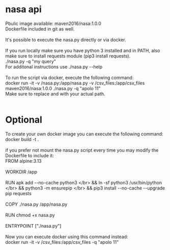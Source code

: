 # nasa api

Pbulic image available: maven2016/nasa:1.0.0</br>
Dockerfile included in git as well.</br>
</br>
It's possible to execute the nasa.py directly or via docker.</br>
</br>
If you run locally make sure you have python 3 installed and in PATH, also make sure to install requests module (pip3 install requests).</br>
./nasa.py -q "my query"</br>
For additonal instructions use ./nasa.py --help</br>
</br>
To run the script via docker, execute the following command:</br>
docker run -it -v <Full Path to File>/nasa.py:/app/nasa.py -v <Full Path to Folder>/csv_files:/app/csv_files maven2016/nasa:1.0.0 ./nasa.py -q "apolo 11"</br>
Make sure to replace <Full Path to File> and <Full Path to Folder> with your actual path.</br>
</br>
# Optional
To create your own docker image you can execute the following command:</br>
docker build -t <your tag> . </br>
</br>
if you prefer not mount the nasa.py script every time you may modify the Dockerfile to include it:</br>
FROM alpine:3.13</br>
</br>
WORKDIR /app</br>
</br>
RUN apk add --no-cache python3 \</br>
    && ln -sf python3 /usr/bin/python \</br>
    && python3 -m ensurepip \</br>
    && pip3 install --no-cache --upgrade pip requests</br>
</br>
COPY ./nasa.py /app/nasa.py  </br>
</br>
RUN chmod +x nasa.py </br>
</br>
ENTRYPOINT ["./nasa.py"]
</br>
</br>
Now you can execute docker using this command instead:</br>
docker run -it -v <Full Path to Folder>/csv_files:/app/csv_files <your docker image:tag> -q "apolo 11"
